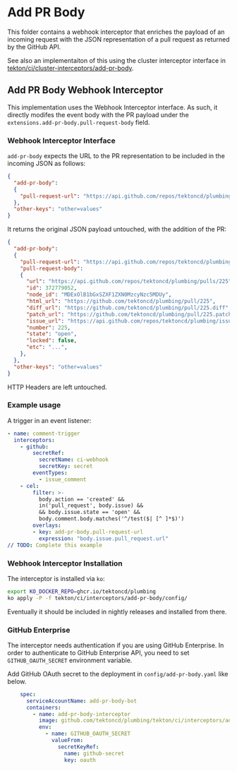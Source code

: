 # Add PR Body

This folder contains a webhook interceptor that enriches the payload of an incoming request with the JSON representation of a pull request as returned by the GitHub API. 

See also an implementaiton of this using the cluster interceptor interface in [tekton/ci/cluster-interceptors/add-pr-body](../../cluster-interceptors/add-pr-body).
## Add PR Body Webhook Interceptor

This implementation uses the Webhook Interceptor interface. As such, it directly modifes the event body with the PR payload
under the `extensions.add-pr-body.pull-request-body` field.

### Webhook Interceptor Interface

`add-pr-body` expects the URL to the PR representation to be included in the
incoming JSON as follows:

```json
{
  "add-pr-body":
  {
    "pull-request-url": "https://api.github.com/repos/tektoncd/plumbing/pulls/225"
  },
  "other-keys": "other=values"
}
```

It returns the original JSON payload untouched, with the addition of the PR:

```json
{
  "add-pr-body":
  {
    "pull-request-url": "https://api.github.com/repos/tektoncd/plumbing/pulls/225",
    "pull-request-body":
    {
      "url": "https://api.github.com/repos/tektoncd/plumbing/pulls/225",
      "id": 372779052,
      "node_id": "MDExOlB1bGxSZXF1ZXN0MzcyNzc5MDUy",
      "html_url": "https://github.com/tektoncd/plumbing/pull/225",
      "diff_url": "https://github.com/tektoncd/plumbing/pull/225.diff",
      "patch_url": "https://github.com/tektoncd/plumbing/pull/225.patch",
      "issue_url": "https://api.github.com/repos/tektoncd/plumbing/issues/225",
      "number": 225,
      "state": "open",
      "locked": false,
      "etc": "...",
    },
  },
  "other-keys": "other=values"
}
```

HTTP Headers are left untouched.

### Example usage

A trigger in an event listener:

```yaml
- name: comment-trigger
  interceptors:
    - github:
        secretRef:
          secretName: ci-webhook
          secretKey: secret
        eventTypes:
          - issue_comment
    - cel:
        filter: >-
          body.action == 'created' &&
          in('pull_request', body.issue) &&
          && body.issue.state == 'open' &&
          body.comment.body.matches('^/test($| [^ ]*$)')
        overlays:
        - key: add-pr-body.pull-request-url
          expression: "body.issue.pull_request.url"
// TODO: Complete this example
```

### Webhook Interceptor Installation

The interceptor is installed via `ko`:

```bash
export KO_DOCKER_REPO=ghcr.io/tektoncd/plumbing
ko apply -P -f tekton/ci/interceptors/add-pr-body/config/
```

Eventually it should be included in nightly releases and installed from there.

### GitHub Enterprise

The interceptor needs authentication if you are using GitHub Enterprise.
In order to authenticate to GitHub Enterprise API, you need to set `GITHUB_OAUTH_SECRET` environment variable.

Add GitHub OAuth secret to the deployment in `config/add-pr-body.yaml` like below.

```yaml
    spec:
      serviceAccountName: add-pr-body-bot
      containers:
        - name: add-pr-body-interceptor
          image: github.com/tektoncd/plumbing/tekton/ci/interceptors/add-pr-body/cmd/add-pr-body
          env:
            - name: GITHUB_OAUTH_SECRET
              valueFrom:
                secretKeyRef:
                  name: github-secret
                  key: oauth
```
